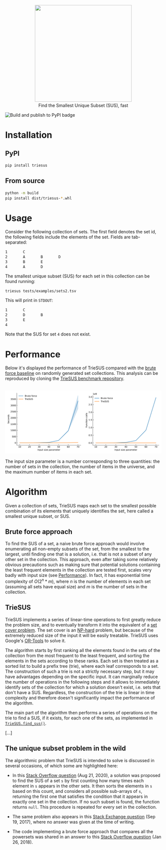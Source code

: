 <p align="center">
  <img width="312" height="312" src="https://raw.githubusercontent.com/alussana/TrieSUS/7bae8f44d52fe3b4e7a813d237f2a86465c1ac2c/assets/triesus_logo.png">
  <br>
  Find the Smallest Unique Subset (SUS), fast
  <br>
</p>

![Build and publish to PyPI badge](https://github.com/alussana/triesus/actions/workflows/build_and_publish_to_pypi.yml/badge.svg)

# Installation

## PyPI

```bash
pip install triesus
```

## From source

```bash
python -m build
pip install dist/triesus-*.whl
```

# Usage

Consider the following collection of sets. The first field denotes the set id, the following fields include the elements of the set. Fields are tab-separated:

```
1       C
2       A       B       D
3       B       E
4       A       D
```

The smallest unique subset (SUS) for each set in this collection can be found running:

```
triesus tests/examples/sets2.tsv
```

This will print in `STDOUT`:

```
1       C
2       D       B
3       E
4
```

Note that the SUS for set `4` does not exist.

# Performance

Below it's displayed the performance of TrieSUS compared with the [brute force baseline](#brute-force-approach) on randomly generated set collections. This analysis can be reproduced by cloning the [TrieSUS benchmark repository](https://github.com/alussana/TrieSUS-benchmark).

<p align="center">
  <br>
  <img width="900" height="" src="triesus/assets/benchmark.svg">
  <br>
</p>

The input size parameter is a number corresponding to three quantities: the number of sets in the collection, the number of items in the universe, and the maximum number of items in each set.

# Algorithm

Given a collection of sets, TrieSUS maps each set to the smallest possible combination of its elements that uniquely identifies the set, here called a smallest unique subset, or SUS.

## Brute force approach

To find the SUS of a set, a naive brute force approach would involve enumerating all non-empty subsets of the set, from the smallest to the largest, until finding one that is a solution, i.e. that is not a subset of any other set in the collection. This approach, even after taking some relatively obvious precautions such as making sure that potential solutions containing the least frequent elements in the collection are tested first, scales very badly with input size (see [Performance](#performance)). In fact, it has exponential time complexity of $O(2^n*m)$, where $n$ is the number of elements in each set (assuming all sets have equal size) and $m$ is the number of sets in the collection.

## TrieSUS

TrieSUS implements a series of linear-time operations to first greatly reduce the problem size, and to eventually transform it into the equivalent of a [set cover problem](https://en.wikipedia.org/wiki/Set_cover_problem). The set cover is an [NP-hard](https://en.wikipedia.org/wiki/NP-hardness) problem, but because of the extremely reduced size of the input it will be easily treatable. TrieSUS uses Google's [OR-Tools](https://developers.google.com/optimization) to solve it.

The algorithm starts by first ranking all the elements found in the sets of the collection from the most frequent to the least frequent, and sorting the elements in the sets according to these ranks. Each set is then treated as a sorted list to build a prefix tree (trie), where each leaf corresponds to a set. The construction of such a trie is not a strictly necessary step, but it may have advantages depending on the specific input. It can marginally reduce the number of operations in the following steps and it allows to immediately identify sets of the collection for which a solution doesn't exist, i.e. sets that don't have a SUS. Regardless, the construction of the trie is linear in time complexity and therefore doesn't significantly impact the performance of the algorithm.

The main part of the algorithm then performs a series of operations on the trie to find a SUS, if it exists, for each one of the sets, as implemented in [`TrieSUS.find_sus()`]().

[...]

## The unique subset problem in the wild

The algorithmic problem that TrieSUS is intended to solve is discussed in several occasions, of which some are highlighted here:

* In this [Stack Overflow question](https://stackoverflow.com/questions/63514798) (Aug 21, 2020), a solution was proposed to find the SUS of a set `s` by first counting how many times each element in `s` appears in the other sets. It then sorts the elements in `s` based on this count, and considers all possible sub-arrays of `s`, returning the first one that satisfies the condition that it appears in exactly one set in the collection. If no such subset is found, the function returns `null`.
This procedure is repeated for every set in the collection.

* The same problem also appears in this [Stack Exchange question](https://math.stackexchange.com/questions/2436161) (Sep 19, 2017), where no answer was given at the time of writing.

* The code implementing a brute force approach that compares all the powersets was shared in an answer to this [Stack Overflow question](https://stackoverflow.com/questions/48459376/finding-the-unique-subset-of-elements-in-list-of-sets0) (Jan 26, 2018).